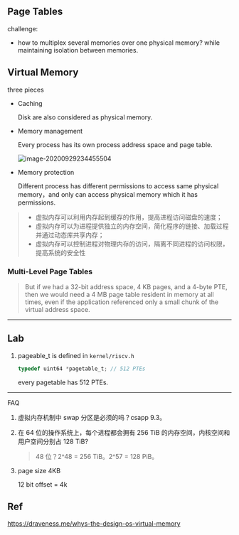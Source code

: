 ## Page Tables

challenge:

- how to multiplex several memories over one physical memory?
  while maintaining isolation between memories.

## Virtual Memory

three pieces

- Caching

  Disk are also considered as physical memory.

- Memory management

  Every process has its own process address space and page table.

  ![image-20200929234455504](https://i.loli.net/2020/09/29/zUkqTQoWCj1D8hI.png)

- Memory protection

  Different process has different permissions to access same physical memory，and only can access physical memory which it has permissions.

> - 虚拟内存可以利用内存起到缓存的作用，提高进程访问磁盘的速度；
> - 虚拟内存可以为进程提供独立的内存空间，简化程序的链接、加载过程并通过动态库共享内存；
> - 虚拟内存可以控制进程对物理内存的访问，隔离不同进程的访问权限，提高系统的安全性

### Multi-Level Page Tables

> But if we had a 32-bit address space, 4 KB pages, and a 4-byte PTE, then we would need a 4 MB page table resident in memory at all times, even if the application referenced only a small chunk of the virtual address space.

----------

## Lab

1. pageable_t is defined in `kernel/riscv.h`

   ```c
   typedef uint64 *pagetable_t; // 512 PTEs
   ```

   every pagetable has 512 PTEs.

-----

FAQ

1. 虚拟内存机制中 swap 分区是必须的吗？csapp 9.3。

2. 在 64 位的操作系统上，每个进程都会拥有 256 TiB 的内存空间，内核空间和用户空间分别占 128 TiB?

   >  48 位？2^48 = 256 TiB。2^57 = 128 PiB。

3. page size 4KB

   12 bit offset = 4k

   

## Ref

https://draveness.me/whys-the-design-os-virtual-memory

